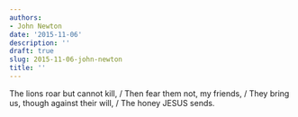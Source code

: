 ```yaml
---
authors:
- John Newton
date: '2015-11-06'
description: ''
draft: true
slug: 2015-11-06-john-newton
title: ''
---
```

The lions roar but cannot kill, / Then fear them not, my friends, / They bring us, though against their will, / The honey JESUS sends.



